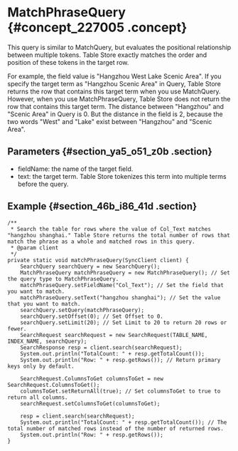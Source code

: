 # MatchPhraseQuery {#concept_227005 .concept}

This query is similar to MatchQuery, but evaluates the positional relationship between multiple tokens. Table Store exactly matches the order and position of these tokens in the target row.

For example, the field value is "Hangzhou West Lake Scenic Area". If you specify the target term as "Hangzhou Scenic Area" in Query, Table Store returns the row that contains this target term when you use MatchQuery. However, when you use MatchPhraseQuery, Table Store does not return the row that contains this target term. The distance between "Hangzhou" and "Scenic Area" in Query is 0. But the distance in the field is 2, because the two words "West" and "Lake" exist between "Hangzhou" and "Scenic Area".

## Parameters {#section_ya5_o51_z0b .section}

-   fieldName: the name of the target field.
-   text: the target term. Table Store tokenizes this term into multiple terms before the query.

## Example {#section_46b_i86_41d .section}

``` {#codeblock_qz3_hwt_t3f}
/**
 * Search the table for rows where the value of Col_Text matches "hangzhou shanghai." Table Store returns the total number of rows that match the phrase as a whole and matched rows in this query.
 * @param client
 */
private static void matchPhraseQuery(SyncClient client) {
    SearchQuery searchQuery = new SearchQuery();
    MatchPhraseQuery matchPhraseQuery = new MatchPhraseQuery(); // Set the query type to MatchPhraseQuery.
    matchPhraseQuery.setFieldName("Col_Text"); // Set the field that you want to match.
    matchPhraseQuery.setText("hangzhou shanghai"); // Set the value that you want to match.
    searchQuery.setQuery(matchPhraseQuery);
    searchQuery.setOffset(0); // Set Offset to 0.
    searchQuery.setLimit(20); // Set Limit to 20 to return 20 rows or fewer.
    SearchRequest searchRequest = new SearchRequest(TABLE_NAME, INDEX_NAME, searchQuery);
    SearchResponse resp = client.search(searchRequest);
    System.out.println("TotalCount: " + resp.getTotalCount());
    System.out.println("Row: " + resp.getRows()); // Return primary keys only by default.

    SearchRequest.ColumnsToGet columnsToGet = new SearchRequest.ColumnsToGet();
    columnsToGet.setReturnAll(true); // Set columnsToGet to true to return all columns.
    searchRequest.setColumnsToGet(columnsToGet);

    resp = client.search(searchRequest);
    System.out.println("TotalCount: " + resp.getTotalCount()); // The total number of matched rows instead of the number of returned rows.
    System.out.println("Row: " + resp.getRows());
}
```

